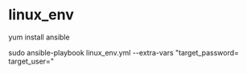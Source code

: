 # linux_env
yum install ansible

sudo ansible-playbook linux_env.yml --extra-vars "target_password=<pass> target_user=<user>"
